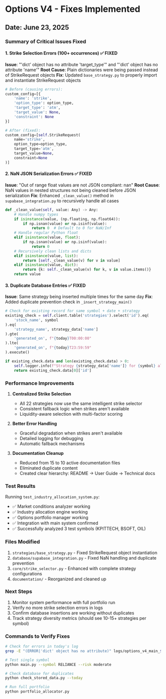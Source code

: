 # Options V4 - Fixes Implemented

## Date: June 23, 2025

### Summary of Critical Issues Fixed

#### 1. Strike Selection Errors (100+ occurrences) ✅ FIXED
**Issue**: "'dict' object has no attribute 'target_type'" and "'dict' object has no attribute 'name'"
**Root Cause**: Plain dictionaries were being passed instead of StrikeRequest objects
**Fix**: Updated `base_strategy.py` to properly import and instantiate StrikeRequest objects

```python
# Before (causing errors):
custom_config=[{
    'name': 'strike',
    'option_type': option_type,
    'target_type': 'atm',
    'target_value': None,
    'constraint': None
}]

# After (fixed):
custom_config=[self.StrikeRequest(
    name='strike',
    option_type=option_type,
    target_type='atm',
    target_value=None,
    constraint=None
)]
```

#### 2. NaN JSON Serialization Errors ✅ FIXED
**Issue**: "Out of range float values are not JSON compliant: nan"
**Root Cause**: NaN values in nested structures not being cleaned before JSON serialization
**Fix**: Enhanced `_clean_value()` method in `supabase_integration.py` to recursively handle all cases

```python
def _clean_value(self, value: Any) -> Any:
    # Handle numpy types
    if isinstance(value, (np.floating, np.float64)):
        if np.isnan(value) or np.isinf(value):
            return 0  # Default to 0 for NaN/Inf
    # Handle regular Python float
    elif isinstance(value, float):
        if np.isnan(value) or np.isinf(value):
            return 0
    # Recursively clean lists and dicts
    elif isinstance(value, list):
        return [self._clean_value(v) for v in value]
    elif isinstance(value, dict):
        return {k: self._clean_value(v) for k, v in value.items()}
    return value
```

#### 3. Duplicate Database Entries ✅ FIXED
**Issue**: Same strategy being inserted multiple times for the same day
**Fix**: Added duplicate prevention check in `_insert_strategy_main()`

```python
# Check for existing record for same symbol + date + strategy
existing_check = self.client.table('strategies').select('id').eq(
    'stock_name', symbol
).eq(
    'strategy_name', strategy_data['name']
).gte(
    'generated_on', f"{today}T00:00:00"
).lte(
    'generated_on', f"{today}T23:59:59"
).execute()

if existing_check.data and len(existing_check.data) > 0:
    self.logger.info(f"Strategy {strategy_data['name']} for {symbol} already exists for today, skipping insert")
    return existing_check.data[0]['id']
```

### Performance Improvements

1. **Centralized Strike Selection**
   - All 22 strategies now use the same intelligent strike selector
   - Consistent fallback logic when strikes aren't available
   - Liquidity-aware selection with multi-factor scoring

2. **Better Error Handling**
   - Graceful degradation when strikes aren't available
   - Detailed logging for debugging
   - Automatic fallback mechanisms

3. **Documentation Cleanup**
   - Reduced from 15 to 10 active documentation files
   - Eliminated duplicate content
   - Created clear hierarchy: README → User Guide → Technical docs

### Test Results

Running `test_industry_allocation_system.py`:
- ✅ Market conditions analyzer working
- ✅ Industry allocation engine working
- ✅ Options portfolio manager working
- ✅ Integration with main system confirmed
- ✅ Successfully analyzed 3 test symbols (KPITTECH, BSOFT, OIL)

### Files Modified

1. `strategies/base_strategy.py` - Fixed StrikeRequest object instantiation
2. `database/supabase_integration.py` - Fixed NaN handling and duplicate prevention
3. `core/strike_selector.py` - Enhanced with complete strategy configurations
4. `documentation/` - Reorganized and cleaned up

### Next Steps

1. Monitor system performance with full portfolio run
2. Verify no more strike selection errors in logs
3. Confirm database insertions are working without duplicates
4. Track strategy diversity metrics (should see 10-15+ strategies per symbol)

### Commands to Verify Fixes

```bash
# Check for errors in today's log
grep -E "(ERROR|'dict' object has no attribute)" logs/options_v4_main_$(date +%Y%m%d).log

# Test single symbol
python main.py --symbol RELIANCE --risk moderate

# Check database for duplicates
python check_stored_data.py --today

# Run full portfolio
python portfolio_allocator.py
```